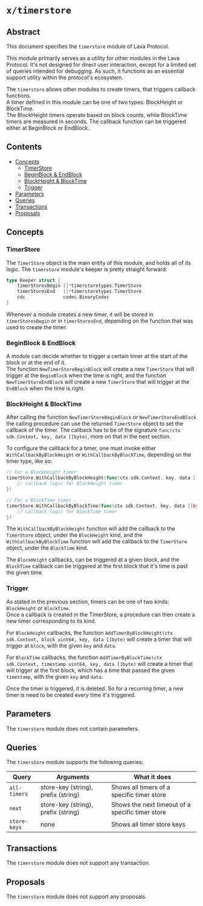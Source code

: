 # `x/timerstore`

## Abstract

This document specifies the `timerstore` module of Lava Protocol.

This module primarily serves as a utility for other modules in the Lava Protocol. It's not designed for direct user interaction, except for a limited set of queries intended for debugging. As such, it functions as an essential support utility within the protocol's ecosystem.

The `timerstore` allows other modules to create timers, that triggers callback functions.  
A timer defined in this module can be one of two types: BlockHeight or BlockTime.  
The BlockHeight timers operate based on block counts, while BlockTime timers are measured in seconds.
The callback function can be triggered either at BeginBlock or EndBlock.

## Contents

- [Concepts](#concepts)
  - [TimerStore](#timerstore)
  - [BeginBlock & EndBlock](#beginblock--endblock)
  - [BlockHeight & BlockTime](#blockheight--blocktime)
  - [Trigger](#trigger)
- [Parameters](#parameters)
- [Queries](#queries)
- [Transactions](#transactions)
- [Proposals](#proposals)

## Concepts

### TimerStore

The `TimerStore` object is the main entity of this module, and holds all of its logic.
The `timerstore` module's keeper is pretty straight forward:

```go
type Keeper struct {
	timerStoresBegin []*timerstoretypes.TimerStore
	timerStoresEnd   []*timerstoretypes.TimerStore
	cdc              codec.BinaryCodec
}
```

Whenever a module creates a new timer, it will be stored in `timerStoresBegin` or in `timerStoresEnd`, depending on the function that was used to create the timer.

### BeginBlock & EndBlock

A module can decide whether to trigger a certain timer at the start of the block or at the end of it.  
The function `NewTimerStoreBeginBlock` will create a new `TimerStore` that will trigger at the `BeginBlock` when the time is right, and the function `NewTimerStoreEndBlock` will create a new `TimerStore` that will trigger at the `EndBlock` when the time is right.

### BlockHeight & BlockTime

After calling the function `NewTimerStoreBeginBlock` or `NewTimerStoreEndBlock` the calling procedure can use the returned `TimerStore` object to set the callback of the timer. The callback has to be of the signature `func(ctx sdk.Context, key, data []byte)`, more on that in the next section.

To configure the callback for a timer, one must invoke either `WithCallbackByBlockHeight` or `WithCallbackByBlockTime`, depending on the timer type, like so:

```go
// For a BlockHeight timer
timerStore.WithCallbackByBlockHeight(func(ctx sdk.Context, key, data []byte) {
	// callback logic for BlockHeight timer
})

// For a BlockTime timer
timerStore.WithCallbackByBlockTime(func(ctx sdk.Context, key, data []byte) {
	// callback logic for BlockTime timer
})
```

The `WithCallbackByBlockHeight` function will add the callback to the `TimerStore` object, under the `BlockHeight` kind, and the `WithCallbackByBlockTime` function will add the callback to the `TimerStore` object, under the `BlockTime` kind.

The `BlockHeight` callbacks, can be triggered at a given block, and the `BlockTime` callback can be triggered at the first block that it's time is past the given time.

### Trigger

As stated in the previous section, timers can be one of two kinds: `BlockHeight` or `BlockTime`.  
Once a callback is created in the TimerStore, a procedure can then create a new timer corresponding to its kind.

For `BlockHeight` callbacks, the function `AddTimerByBlockHeight(ctx sdk.Context, block uint64, key, data []byte)` will create a timer that will trigger at `block`, with the given `key` and `data`.

For `BlockTime` callbacks, the function `AddTimerByBlockTime(ctx sdk.Context, timestamp uint64, key, data []byte)` will create a timer that will trigger at the first block, which has a time that passed the given `timestamp`, with the given `key` and `data`.

Once the timer is triggered, it is deleted. So for a recurring timer, a new timer is need to be created every time it's triggered.

## Parameters

The `timerstore` module does not contain parameters.

## Queries

The `timerstore` module supports the following queries:

| Query        | Arguments                           | What it does                                     |
| ------------ | ----------------------------------- | ------------------------------------------------ |
| `all-timers` | store-key (string), prefix (string) | Shows all timers of a specific timer store       |
| `next`       | store-key (string), prefix (string) | Shows the next timeout of a specific timer store |
| `store-keys` | none                                | Shows all timer store keys                       |

## Transactions

The `timerstore` module does not support any transaction.

## Proposals

The `timerstore` module does not support any proposals.
